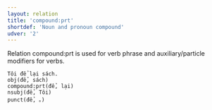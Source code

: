 ```yaml
---
layout: relation
title: 'compound:prt'
shortdef: 'Noun and pronoun compound'
udver: '2'
---
```


Relation compound:prt is used for verb phrase and auxiliary/particle modifiers for verbs.

~~~ sdparse
Tôi để lại sách.
obj(để, sách)
compound:prt(để, lại)
nsubj(để, Tôi)
punct(để, 。)
~~~

<!-- Interlanguage links updated Po 6. listopadu 2023, 21:42:39 CET -->
